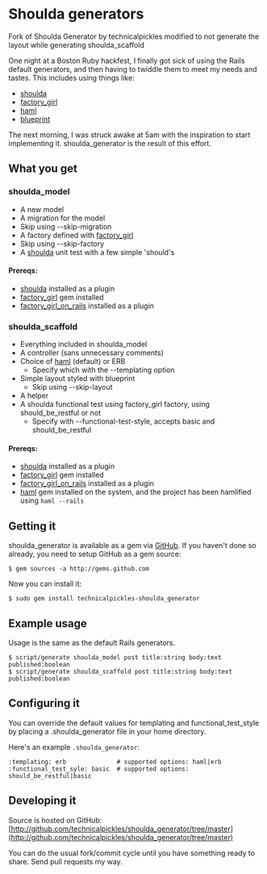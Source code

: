 # Shoulda generators
Fork of Shoulda Generator by technicalpickles modified to not generate the layout while generating shoulda_scaffold

One night at a Boston Ruby hackfest, I finally got sick of using the Rails default generators, and then having to twiddle them to meet my needs and tastes. This includes using things like:

 * [shoulda](http://thoughtbot.com/projects/shoulda)
 * [factory\_girl](http://github.com/thoughtbot/factory_girl)
 * [haml](http://haml.hamptoncatlin.com/)
 * [blueprint](http://code.google.com/p/blueprintcss/)

The next morning, I was struck awake at 5am with the inspiration to start implementing it. shoulda\_generator is the result of this effort.

## What you get

### shoulda\_model

 * A new model
 * A migration for the model
  * Skip using --skip-migration
 * A factory defined with [factory_girl](http://github.com/thoughtbot/factory_girl)
  * Skip using --skip-factory
 * A [shoulda](http://thoughtbot.com/projects/shoulda) unit test with a few simple 'should's

#### Prereqs:

 * [shoulda](http://thoughtbot.com/projects/shoulda) installed as a plugin
 * [factory\_girl](http://github.com/thoughtbot/factory_girl) gem installed
 * [factory\_girl\_on\_rails](http://github.com/technicalpickles/factory_girl_on_rails) installed as a plugin

### shoulda\_scaffold

 * Everything included in shoulda_model
 * A controller (sans unnecessary comments)
 * Choice of [haml](http://haml.hamptoncatlin.com/) (default) or ERB 
   * Specify which with the --templating option
 * Simple layout styled with blueprint
   * Skip using --skip-layout
 * A helper
 * A shoulda functional test using factory_girl factory, using should\_be\_restful or not
   * Specify with --functional-test-style, accepts basic and should\_be\_restful

#### Prereqs:

 * [shoulda](http://thoughtbot.com/projects/shoulda) installed as a plugin
 * [factory\_girl](http://github.com/thoughtbot/factory_girl) gem installed
 * [factory\_girl\_on\_rails](http://github.com/technicalpickles/factory_girl_on_rails) installed as a plugin
 * [haml](http://haml.hamptoncatlin.com/) gem installed on the system, and the project has been hamlified using  `haml --rails`

## Getting it

shoulda\_generator is available as a gem via [GitHub](http://github.com). If you haven't done so already, you need to setup GitHub as a gem source:

    $ gem sources -a http://gems.github.com
    
Now you can install it:
    
    $ sudo gem install technicalpickles-shoulda_generator

## Example usage

Usage is the same as the default Rails generators.

    $ script/generate shoulda_model post title:string body:text published:boolean 
    $ script/generate shoulda_scaffold post title:string body:text published:boolean


## Configuring it

You can override the default values for templating and functional\_test\_style by placing a .shoulda\_generator  file in your home directory.

Here's an example `.shoulda_generator`:

    :templating: erb              # supported options: haml|erb
    :functional_test_syle: basic  # supported options: should_be_restful|basic

## Developing it

Source is hosted on GitHub: [http://github.com/technicalpickles/shoulda_generator/tree/master](http://github.com/technicalpickles/shoulda_generator/tree/master)

You can do the usual fork/commit cycle until you have something ready to share. Send pull requests my way.
